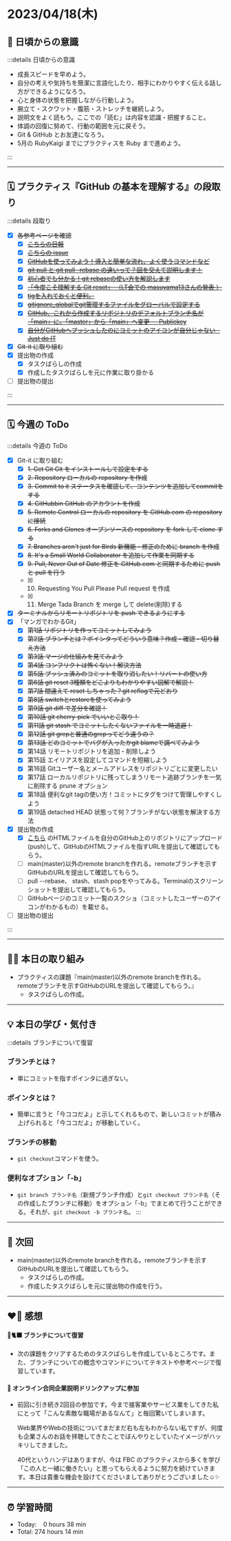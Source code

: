 # 2023/04/18(木)
## 🕺 日頃からの意識
:::details 日頃からの意識
- 成長スピードを早めよう。
- 自分の考えや気持ちを簡潔に言語化したり、相手にわかりやすく伝える話し方ができるようになろう。
- 心と身体の状態を把握しながら行動しよう。
- 腕立て・スクワット・腹筋・ストレッチを継続しよう。
- 説明文をよく読もう。ここでの「読む」は内容を認識・把握すること。
- 体調の回復に努めて、行動の範囲を元に戻そう。
- Git & GitHub とお友達になろう。
- 5月の RubyKaigi までにプラクティスを Ruby まで進めよう。

:::

---


## 🗓️ プラクティス『GitHub の基本を理解する』の段取り
:::details 段取り
- [x] ~~各参考ページを確認~~
  - [x] ~~[こちらの日報](https://bootcamp.fjord.jp/reports/24447#comment_48036)~~
  - [x] ~~[こちらの issue](https://github.com/jlord/patchwork/issues/27932)~~
  - [x] ~~[GitHubを使ってみよう！導入と簡単な流れ、よく使うコマンドなど](https://wp.yat-net.com/?p=3874)~~
  - [x] ~~[git pull と git pull –rebase の違いって？図を交えて説明します！](https://kray.jp/blog/git-pull-rebase/)~~
  - [x] ~~[初心者でも分かる！git rebaseの使い方を解説します](https://liginc.co.jp/web/tool/79390)~~
  - [x] ~~[「今度こそ理解する Git reset」 （LT会での masuyama13さんの発表 ）](https://speakerdeck.com/masuyama13/git-reset-200822)~~
  - [x] ~~[tigを入れておくと便利。](https://qiita.com/suino/items/b0dae7e00bd7165f79ea)~~
  - [x] ~~[gitignore_globalでgit管理するファイルをグローバルで設定する](https://qiita.com/miyarappo/items/66d6212d312a68fa3b99)~~
  - [x] ~~[GitHub、これから作成するリポジトリのデフォルトブランチ名が「main」に。「master」から「main」へ変更 － Publickey](https://www.publickey1.jp/blog/20/githubmainmastermain.html)~~
  - [x] ~~[自分がGitHubへプッシュしたのにコミットのアイコンが自分じゃない - Just do IT](https://k-koh.hatenablog.com/entry/2020/02/01/160119)~~
- [x] ~~Git-it に取り組む~~
- [x] 提出物の作成
   - [x] タスクばらしの作成
   - [x] 作成したタスクばらしを元に作業に取り掛かる
- [ ] 提出物の提出

:::

---


## 🗓️ 今週の ToDo
:::details 今週の ToDo
- [x] Git-it に取り組む
  - [x] ~~1. Get Git Git をインストールして設定をする~~
  - [x] ~~2. Repository ローカルの repository を作成~~
  - [x] ~~3. Commit to it ステータスを確認して、コンテンツを追加してcommitをする~~
  - [x] ~~4. GitHubbin GitHub のアカウントを作成~~
  - [x] ~~5. Remote Control ローカルの repository を GitHub.com の repository に接続~~
  - [x] ~~6. Forks and Clones オープンソースの repository を fork して clone する~~
  - [x] ~~7. Branches aren't just for Birds 新機能・修正のために branch を作成~~
  - [x] ~~8. It's a Small World Collaborator を追加して作業を同期する~~
  - [x] ~~9. Pull, Never Out of Date 修正を GitHub.com と同期するために push と pull を行う~~
  - [x] 10. Requesting You Pull Please Pull request を作成
  - [x] 11. Merge Tada Branch を merge して delete(削除)する
- [x] ~~ターミナルからリモートリポジトリを push できるようにする~~
- [x] 「マンガでわかるGit」
   - [x] ~~第1話 リポジトリを作ってコミットしてみよう~~
   - [x] ~~第2話 ブランチとは？ポインタってどういう意味？作成・確認・切り替え方法~~
   - [x] ~~第3話 マージの仕組みを見てみよう~~
   - [x] ~~第4話 コンフリクトは怖くない！解決方法~~
   - [x] ~~第5話 プッシュ済みのコミットを取り消したい！リバートの使い方~~
   - [x] ~~第6話 git reset 3種類をどこよりもわかりやすい図解で解説！~~
   - [x] ~~第7話 間違えて reset しちゃった？git reflogで元どおり~~
   - [x] ~~第8話 switchとrestoreを使ってみよう~~
   - [x] ~~第9話 git diff で差分を確認！~~
   - [x] ~~第10話 git cherry-pick でいいとこ取り！~~
   - [x] ~~第11話 git stash でコミットしたくないファイルを一時退避！~~
   - [x] ~~第12話 git grepと普通のgrepってどう違うの？~~
   - [x] ~~第13話 どのコミットでバグが入ったかgit blameで調べてみよう~~
   - [x] 第14話 リモートリポジトリを追加・削除しよう
   - [x] 第15話 エイリアスを設定してコマンドを短縮しよう
   - [x] 第16話 Gitユーザー名とメールアドレスをリポジトリごとに変更したい
   - [x] 第17話 ローカルリポジトリに残ってしまうリモート追跡ブランチを一気に削除する prune オプション
   - [x] 第18話 便利なgit tagの使い方！コミットにタグをつけて管理しやすくしよう
   - [x] 第19話 detached HEAD 状態って何？ブランチがない状態を解決する方法
- [x] 提出物の作成
   - [x] [こちら](https://gist.githubusercontent.com/machida/5b957d37fd644e2fea0003b4b656bc50/raw/19ec5179d3feb163721fee7ef872da688a3675eb/upload.html) のHTMLファイルを自分のGitHub上のリポジトリにアップロード(push)して、GitHubのHTMLファイルを指すURLを提出して確認してもらう。
   - [ ] main(master)以外のremote branchを作れる。remoteブランチを示すGitHubのURLを提出して確認してもらう。
   - [ ] pull --rebase、 stash、stash popをやってみる。Terminalのスクリーンショットを提出して確認してもらう。
   - [ ] GitHubページのコミット一覧のスクショ（コミットしたユーザーのアイコンがわかるもの）を載せる。
- [ ] 提出物の提出

:::

---


## ✍🏻 本日の取り組み
- プラクティスの課題『main(master)以外のremote branchを作れる。remoteブランチを示すGitHubのURLを提出して確認してもらう。』
   - タスクばらしの作成。

---


## 💡 本日の学び・気付き
:::details ブランチについて復習
### ブランチとは？
- 単にコミットを指すポインタに過ぎない。
### ポインタとは？
- 簡単に言うと「今ココだよ」と示してくれるもので、新しいコミットが積み上げられると「今ココだよ」が移動していく。
### ブランチの移動
- `git checkout`コマンドを使う。
### 便利なオプション「-b」
- `git branch ブランチ名`（新規ブランチ作成）と`git checkout ブランチ名`（その作成したブランチに移動）をオプション「-b」でまとめて行うことができる。それが、`git checkout -b ブランチ名`。
:::


---


## 📍 次回
- main(master)以外のremote branchを作れる。remoteブランチを示すGitHubのURLを提出して確認してもらう。
   - タスクばらしの作成。
   - 作成したタスクばらしを元に提出物の作成を行う。
---


## ❤️‍🔥 感想
#### 🐙🐈‍⬛ ブランチについて復習
- 次の課題をクリアするためのタスクばらしを作成しているところです。また、ブランチについての概念やコマンドについてテキストや参考ページで復習しています。

#### 🍻 オンライン合同企業説明ドリンクアップに参加
- 前回に引き続き2回目の参加です。今まで接客業やサービス業をしてきた私にとって「こんな素敵な職場があるなんて」と毎回驚いてしまいます。

   Web業界やWebの技術についてまだまだ右も左もわからない私ですが、何度も企業さんのお話を拝聴してきたことでぼんやりとしていたイメージがハッキリしてきました。

   40代というハンデはありますが、今は FBC のプラクティスから多くを学び「この人と一緒に働きたい」と思ってもらえるように努力を続けていきます。本日は貴重な機会を設けてくださいましてありがとうございました☺️✨


---

## ⏰ 学習時間
- Today:&nbsp;&nbsp;&nbsp; 0 hours 38 min
- Total: 274 hours 14 min
